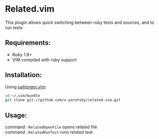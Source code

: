Related.vim
===========

This plugin allows quick switching between ruby tests and sources, and to run tests

Requirements:
-------------

  * Ruby 1.8+
  * VIM compiled with ruby support

Installation:
-------------

Using [pahtogen.vim](https://github.com/tpope/vim-pathogen):

```sh
cd ~/.vim/bundle
git clone git://github.com/v-yarotsky/related.vim.git
```

Usage:
------

command `:RelatedOpenFile` opens related file  
command `:RelatedRunTest` runs related test  



